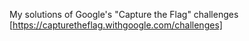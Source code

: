 My solutions of Google's "Capture the Flag" challenges [https://capturetheflag.withgoogle.com/challenges]
